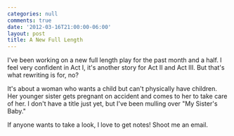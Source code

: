 ```yaml
---
categories: null
comments: true
date: '2012-03-16T21:00:00-06:00'
layout: post
title: A New Full Length
---
```


I've been working on a new full length play for the past month and a half. I feel very confident in Act I, it's another story for Act II and Act III. But that's what rewriting is for, no? 

It's about a woman who wants a child but can't physically have children. Her younger sister gets pregnant on accident and comes to her to take care of her. I don't have a title just yet, but I've been mulling over "My Sister's Baby." 

If anyone wants to take a look, I love to get notes! Shoot me an email.